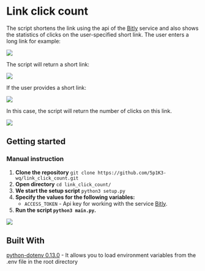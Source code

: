 # Link click count
The script shortens the link using the api of the [Bitly](https://bitly.com/) service and also shows the statistics 
of clicks on the user-specified short link.
The user enters a long link for example:

![](https://imgur.com/fKtbb6O.png)

The script will return a short link:

![](https://imgur.com/6Uiwe7a.png)

If the user provides a short link:

![](https://imgur.com/DMundKV.png)

In this case, the script will return the number of clicks on this link.

![](https://imgur.com/iEKAQ4w.png)

## Getting started
### Manual instruction
1. **Clone the repository** 
`
git clone https://github.com/5p1K3-wq/link_click_count.git
`
2.  **Open directory**
`cd link_click_count/`
3.  **We start the setup script**
`python3 setup.py`
4.  **Specify the values for the following variables:**
    *   `ACCESS_TOKEN` - Api key for working with the service [Bitly](https://bitly.com/).
5.  **Run the script `python3 main.py`.**

![](https://dvmn.org/media/filer_public/ca/45/ca4595c7-f119-4ee7-9326-ed9089e0be41/bitly.gif)

## Built With
[python-dotenv 0.13.0](https://pypi.org/project/python-dotenv/) - It allows you to load environment variables from the 
.env file in the root directory
